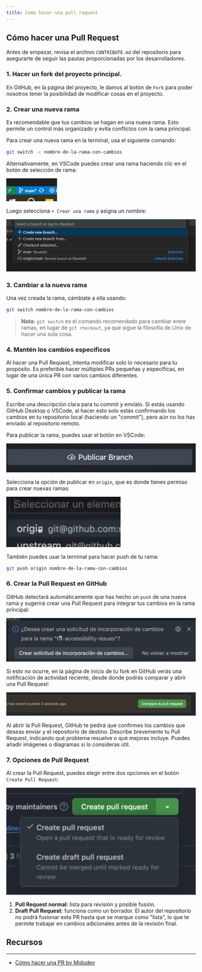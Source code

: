 ```yaml
---
title: Como hacer una pull request
---
```



## Cómo hacer una Pull Request

Antes de empezar, revisa el archivo `CONTRIBUTE.md` del repositorio para asegurarte de seguir las pautas proporcionadas por los desarrolladores.

### 1. Hacer un fork del proyecto principal.

En GitHub, en la página del proyecto, le damos al botón de `Fork` para poder nosotros tener la posibilidad de modificar cosas en el proyecto.

### 2. Crear una nueva rama

Es recomendable que tus cambios se hagan en una nueva rama. Esto permite un control más organizado y evita conflictos con la rama principal.

Para crear una nueva rama en la terminal, usa el siguiente comando:

```bash
git switch -c nombre-de-la-rama-con-cambios
```

Alternativamente, en VSCode puedes crear una rama haciendo clic en el botón de selección de rama:

![Crear rama en VSCode](/src/assets/image-docs/git/vscode-branch-button.png)

Luego selecciona `+ Crear una rama` y asigna un nombre:

![Nombrar la rama en VSCode](/src/assets/image-docs/git/vscode-branch.png)

### 3. Cambiar a la nueva rama

Una vez creada la rama, cámbiate a ella usando:

```bash
git switch nombre-de-la-rama-con-cambios
```

> **Nota:** `git switch` es el comando recomendado para cambiar entre ramas, en lugar de `git checkout`, ya que sigue la filosofía de Unix de hacer una sola cosa.

### 4. Mantén los cambios específicos

Al hacer una Pull Request, intenta modificar solo lo necesario para tu propósito. Es preferible hacer múltiples PRs pequeñas y específicas, en lugar de una única PR con varios cambios diferentes.

### 5. Confirmar cambios y publicar la rama

Escribe una descripción clara para tu commit y envíalo. Si estás usando GitHub Desktop o VSCode, al hacer esto solo estás confirmando los cambios en tu repositorio local (haciendo un "commit"), pero aún no los has enviado al repositorio remoto.

Para publicar la rama, puedes usar el botón en VSCode:

![Publicar rama en VSCode](/src/assets/image-docs/git/publish-branch-button.png)

Selecciona la opción de publicar en `origin`, que es donde tienes permiso para crear nuevas ramas:

![Publicar en origin](/src/assets/image-docs/git/publish-branch-origin.png)

También puedes usar la terminal para hacer push de tu rama:

```bash
git push origin nombre-de-la-rama-con-cambios
```

### 6. Crear la Pull Request en GitHub

GitHub detectará automáticamente que has hecho un `push` de una nueva rama y sugerirá crear una Pull Request para integrar tus cambios en la rama principal:

![GitHub detecta la PR](/src/assets/image-docs/git/VSCode-github-detect.png)

Si esto no ocurre, en la página de inicio de tu fork en GitHub verás una notificación de actividad reciente, desde donde podrás comparar y abrir una Pull Request:

![Notificación de actividad reciente en GitHub](/src/assets/image-docs/git/github-compare-pr.png)

Al abrir la Pull Request, GitHub te pedirá que confirmes los cambios que deseas enviar y el repositorio de destino. Describe brevemente tu Pull Request, indicando qué problema resuelve o qué mejoras incluye. Puedes añadir imágenes o diagramas si lo consideras útil.

### 7. Opciones de Pull Request

Al crear la Pull Request, puedes elegir entre dos opciones en el botón `Create Pull Request`:

![Opciones de Create Pull Request](/src/assets/image-docs/git/create-pr-dpr.png)

1. **Pull Request normal:** lista para revisión y posible fusión.
2. **Draft Pull Request:** funciona como un borrador. El autor del repositorio no podrá fusionar esta PR hasta que se marque como "lista", lo que te permite trabajar en cambios adicionales antes de la revisión final.

## Recursos

---

-   [Cómo hacer una PR by Midudev](https://www.youtube.com/watch?v=BPns9r76vSI)
